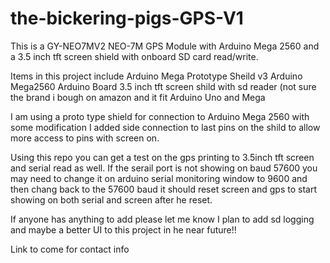 # the-bickering-pigs-GPS-V1
This is a GY-NEO7MV2 NEO-7M GPS Module with Arduino Mega 2560 and a 3.5 inch tft screen shield with onboard SD card read/write.

Items in this project include
Arduino Mega Prototype Sheild v3
Arduino Mega2560 Arduino Board
3.5 inch tft screen shild with sd reader (not sure the brand i bough on amazon and it fit Arduino Uno and Mega

I am using a proto type shield for connection to Arduino Mega 2560 with some modification I added side connection to last pins on the shild to allow more access to pins with screen on. 

Using this repo you can get a test on the gps printing to 3.5inch tft screen and serial read as well. If
the serail port is not showing on baud 57600 you may need to change it on arduino serial monitoring window to 9600 and then chang back to the 
57600 baud it should reset screen and gps to start showing on both serial and screen after he reset.

If anyone has anything to add please let me know I plan to add sd logging and maybe a better UI to this project in he near future!!



Link to come for contact info
